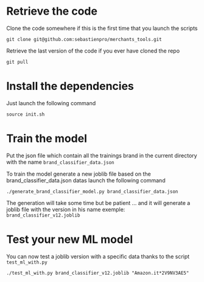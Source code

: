 # Retrieve the code 
Clone the code somewhere if this is the first time that you launch the scripts
```
git clone git@github.com:sebastienpro/merchants_tools.git
```
Retrieve the last version of the code if you ever have cloned the repo
```
git pull
```

# Install the dependencies
Just launch the following command
```
source init.sh
```

# Train the model
Put the json file which contain all the trainings brand in the current directory with the name `brand_classifier_data.json`

To train the model generate a new joblib file based on the brand_classifier_data.json datas launch the following command
```
./generate_brand_classifier_model.py brand_classifier_data.json
```
The generation will take some time but be patient ... and it will generate a joblib file with the version in his name exemple: `brand_classifier_v12.joblib`

# Test your new ML model
You can now test a joblib version with a specific data thanks to the script ``test_ml_with.py``
```
./test_ml_with.py brand_classifier_v12.joblib "Amazon.it*2V9NV3AE5"
```